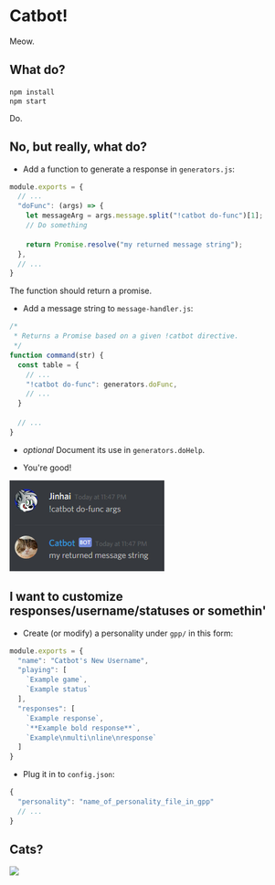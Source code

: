 # Catbot!
Meow.

## What do?
```
npm install
npm start
```
Do.

## No, but really, what do?
* Add a function to generate a response in `generators.js`:

```javascript
module.exports = {
  // ...
  "doFunc": (args) => {
    let messageArg = args.message.split("!catbot do-func")[1];
    // Do something
    
    return Promise.resolve("my returned message string");
  },
  // ...
}
```
The function should return a promise.

* Add a message string to `message-handler.js`:

```javascript
/*
 * Returns a Promise based on a given !catbot directive.
 */
function command(str) { 
  const table = {
    // ...
    "!catbot do-func": generators.doFunc,
    // ...
  }

  // ...
}
```

* _optional_ Document its use in `generators.doHelp`.

* You're good!

<img src="https://raw.githubusercontent.com/OzuYatamutsu/catbot/master/catbot_ex1.png" />

## I want to customize responses/username/statuses or somethin'
* Create (or modify) a personality under `gpp/` in this form:
```javascript
module.exports = {
  "name": "Catbot's New Username",
  "playing": [
    `Example game`,
    `Example status`
  ],
  "responses": [
    `Example response`,
    `**Example bold response**`,
    `Example\nmulti\nline\nresponse`
  ]
}   
```

* Plug it in to `config.json`:
```javascript
{
  "personality": "name_of_personality_file_in_gpp"
  // ...
}
```

## Cats?
<img src="http://www.ohgizmo.com/wp-content/uploads/2014/03/Cat-Burger-Pillow.jpg" />

